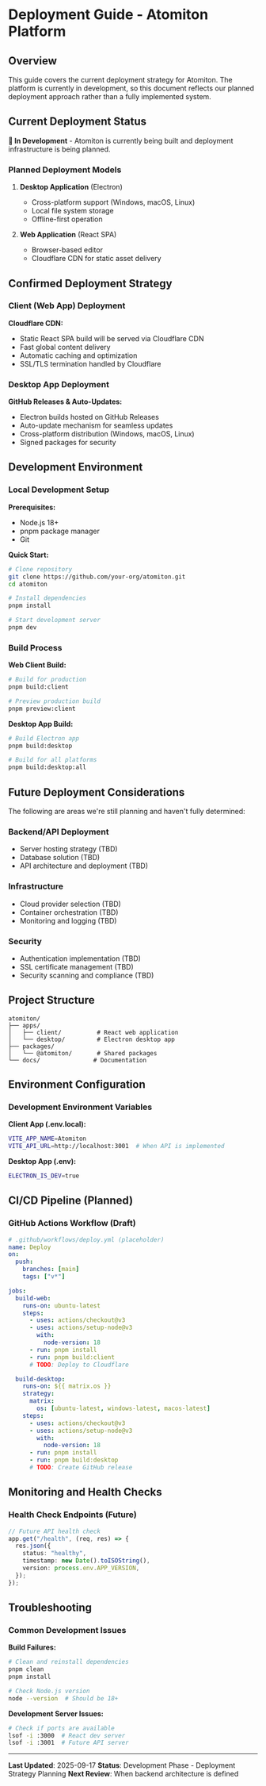 # Deployment Guide - Atomiton Platform

## Overview

This guide covers the current deployment strategy for Atomiton. The platform is currently in development, so this document reflects our planned deployment approach rather than a fully implemented system.

## Current Deployment Status

**🚧 In Development** - Atomiton is currently being built and deployment infrastructure is being planned.

### Planned Deployment Models

1. **Desktop Application** (Electron)
   - Cross-platform support (Windows, macOS, Linux)
   - Local file system storage
   - Offline-first operation

2. **Web Application** (React SPA)
   - Browser-based editor
   - Cloudflare CDN for static asset delivery

## Confirmed Deployment Strategy

### Client (Web App) Deployment

**Cloudflare CDN:**

- Static React SPA build will be served via Cloudflare CDN
- Fast global content delivery
- Automatic caching and optimization
- SSL/TLS termination handled by Cloudflare

### Desktop App Deployment

**GitHub Releases & Auto-Updates:**

- Electron builds hosted on GitHub Releases
- Auto-update mechanism for seamless updates
- Cross-platform distribution (Windows, macOS, Linux)
- Signed packages for security

## Development Environment

### Local Development Setup

**Prerequisites:**

- Node.js 18+
- pnpm package manager
- Git

**Quick Start:**

```bash
# Clone repository
git clone https://github.com/your-org/atomiton.git
cd atomiton

# Install dependencies
pnpm install

# Start development server
pnpm dev
```

### Build Process

**Web Client Build:**

```bash
# Build for production
pnpm build:client

# Preview production build
pnpm preview:client
```

**Desktop App Build:**

```bash
# Build Electron app
pnpm build:desktop

# Build for all platforms
pnpm build:desktop:all
```

## Future Deployment Considerations

The following are areas we're still planning and haven't fully determined:

### Backend/API Deployment

- Server hosting strategy (TBD)
- Database solution (TBD)
- API architecture and deployment (TBD)

### Infrastructure

- Cloud provider selection (TBD)
- Container orchestration (TBD)
- Monitoring and logging (TBD)

### Security

- Authentication implementation (TBD)
- SSL certificate management (TBD)
- Security scanning and compliance (TBD)

## Project Structure

```
atomiton/
├── apps/
│   ├── client/          # React web application
│   └── desktop/         # Electron desktop app
├── packages/
│   └── @atomiton/       # Shared packages
└── docs/               # Documentation
```

## Environment Configuration

### Development Environment Variables

**Client App (.env.local):**

```bash
VITE_APP_NAME=Atomiton
VITE_API_URL=http://localhost:3001  # When API is implemented
```

**Desktop App (.env):**

```bash
ELECTRON_IS_DEV=true
```

## CI/CD Pipeline (Planned)

### GitHub Actions Workflow (Draft)

```yaml
# .github/workflows/deploy.yml (placeholder)
name: Deploy
on:
  push:
    branches: [main]
    tags: ["v*"]

jobs:
  build-web:
    runs-on: ubuntu-latest
    steps:
      - uses: actions/checkout@v3
      - uses: actions/setup-node@v3
        with:
          node-version: 18
      - run: pnpm install
      - run: pnpm build:client
      # TODO: Deploy to Cloudflare

  build-desktop:
    runs-on: ${{ matrix.os }}
    strategy:
      matrix:
        os: [ubuntu-latest, windows-latest, macos-latest]
    steps:
      - uses: actions/checkout@v3
      - uses: actions/setup-node@v3
        with:
          node-version: 18
      - run: pnpm install
      - run: pnpm build:desktop
      # TODO: Create GitHub release
```

## Monitoring and Health Checks

### Health Check Endpoints (Future)

```typescript
// Future API health check
app.get("/health", (req, res) => {
  res.json({
    status: "healthy",
    timestamp: new Date().toISOString(),
    version: process.env.APP_VERSION,
  });
});
```

## Troubleshooting

### Common Development Issues

**Build Failures:**

```bash
# Clean and reinstall dependencies
pnpm clean
pnpm install

# Check Node.js version
node --version  # Should be 18+
```

**Development Server Issues:**

```bash
# Check if ports are available
lsof -i :3000  # React dev server
lsof -i :3001  # Future API server
```

---

**Last Updated**: 2025-09-17
**Status**: Development Phase - Deployment Strategy Planning
**Next Review**: When backend architecture is defined
